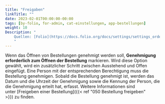```yaml
---
title: "Freigaben"
linkTitle: ""
date: 2023-02-01T00:00:00-00:00
tags: [by-folio, for-admin, cat-einstellungen, app-bestellungen]
weight: 10
Description: "
    Quellen: [Folio](https://docs.folio.org/docs/settings/settings_orders/settings_orders/#settings--orders--approvals) & [GBV](https://info.gbv.de/display/FOLIOGBVEXTERN/Einstellungen+(Bestellungen):+Freigaben)
    "
---
```


Wenn das Öffnen von Bestellungen genehmigt werden soll, **Genehmigung erforderlich zum Öffnen der Bestellung** markieren. Wird diese Option gewählt, wird ein zusätzlicher Schritt zwischen Ausstehend und Offen eingefügt. Eine Person mit der entsprechenden Berechtigung muss die Bestellung genehmigen. Sobald die Bestellung genehmigt ist, werden das Datum und die Uhrzeit der Genehmigung sowie die Kennung der Person, die die Genehmigung erteilt hat, erfasst. Weitere Informationen sind unter [Freigeben einer Bestellung]({{< ref "050 Bestellung freigeben" >}}) zu finden.

